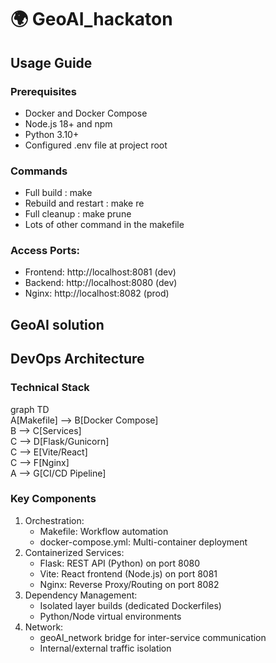 # 🌍 GeoAI_hackaton

## Usage Guide

### Prerequisites
- Docker and Docker Compose
- Node.js 18+ and npm
- Python 3.10+
- Configured .env file at project root

### Commands
- Full build : make
- Rebuild and restart : make re
- Full cleanup : make prune
- Lots of other command in the makefile

### Access Ports:
- Frontend: http://localhost:8081 (dev)
- Backend: http://localhost:8080 (dev)
- Nginx: http://localhost:8082 (prod)

## GeoAI solution


## DevOps Architecture

### Technical Stack
graph TD  
    A[Makefile] --> B[Docker Compose]  
    B --> C[Services]  
    C --> D[Flask/Gunicorn]  
    C --> E[Vite/React]  
    C --> F[Nginx]  
    A --> G[CI/CD Pipeline]

### Key Components
1. Orchestration:
    - Makefile: Workflow automation
    - docker-compose.yml: Multi-container deployment
2. Containerized Services:
    - Flask: REST API (Python) on port 8080
    - Vite: React frontend (Node.js) on port 8081
    - Nginx: Reverse Proxy/Routing on port 8082
3. Dependency Management:
    - Isolated layer builds (dedicated Dockerfiles)
    - Python/Node virtual environments
4. Network:
    - geoAI_network bridge for inter-service communication
    - Internal/external traffic isolation

